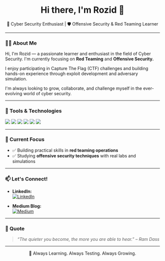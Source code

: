<h1 align="center">Hi there, I'm Rozid 👋</h1>

<p align="center">
  🚨 Cyber Security Enthusiast | 🛡️ Offensive Security & Red Teaming Learner<br>
<!--   🔍 Passionate about exploring the world of exploits, CTFs, and adversary simulation -->
</p>

---

### 👨‍💻 About Me

Hi, I'm Rozid — a passionate learner and enthusiast in the field of Cyber Security. I'm currently focusing on **Red Teaming** and **Offensive Security.**

I enjoy participating in Capture The Flag (CTF) challenges and building hands-on experience through exploit development and adversary simulation. 

I'm always looking to grow, collaborate, and challenge myself in the ever-evolving world of cyber security.


---

### 🧰 Tools & Technologies

<p align="left">
  <img src="https://img.shields.io/badge/Linux-OS-black?logo=linux&logoColor=white" />
  <img src="https://img.shields.io/badge/Burp Suite-orange?logo=burp-suite&logoColor=white" />
  <img src="https://img.shields.io/badge/Metasploit-framework-blue?logo=metasploit&logoColor=white" />
  <img src="https://img.shields.io/badge/Nmap-network scanning-informational?logo=nmap" />
  <img src="https://img.shields.io/badge/Kali Linux-penetration testing-blueviolet?logo=kali-linux&logoColor=white" />
  <img src="https://img.shields.io/badge/Python-scripting-yellow?logo=python&logoColor=white" />
</p>

---

### 📌 Current Focus

- ✅ Building practical skills in **red teaming operations**
- ✅ Studying **offensive security techniques** with real labs and simulations

---

### 📫 Let's Connect!

- **LinkedIn:**  
  <a href="https://www.linkedin.com/in/la-ode-fahru-rozid-2857a927b/" target="_blank">
    <img src="https://img.shields.io/badge/LinkedIn-Connect-blue?logo=linkedin&logoColor=white" alt="LinkedIn" />
  </a>

- **Medium Blog:**  
  <a href="https://medium.com/@fahrurozid0" target="_blank">
    <img src="https://img.shields.io/badge/Medium-Blog-black?logo=medium&logoColor=white" alt="Medium" />
  </a>
---

### 🧠 Quote 
> _“The quieter you become, the more you are able to hear.” – Ram Dass_

---

<p align="center">
  📍 Always Learning. Always Testing. Always Growing.
</p>
